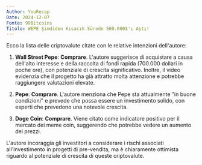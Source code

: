 ```yaml
---
Author: YouRecap
Date: 2024-12-07
Fonte: 99Bitcoins
Titolo: WEPE Şimdiden Kısacık Sürede 500.000$'ı Aştı!
---
```


Ecco la lista delle criptovalute citate con le relative intenzioni dell'autore:

1. **Wall Street Pepe**: **Comprare**. L'autore suggerisce di acquistare a causa dell'alto interesse e della raccolta di fondi rapida (700.000 dollari in poche ore), con potenziale di crescita significativo. Inoltre, il video evidenzia che il progetto ha già attratto molta attenzione e potrebbe raggiungere valutazioni elevate.

2. **Pepe**: **Comprare**. L'autore menziona che Pepe sta attualmente "in buone condizioni" e prevede che possa essere un investimento solido, con esperti che prevedono una notevole crescita.

3. **Doge Coin**: **Comprare**. Viene citato come indicatore positivo per il mercato dei meme coin, suggerendo che potrebbe vedere un aumento dei prezzi.

L'autore incoraggia gli investitori a considerare i rischi associati all'investimento in progetti di pre-vendita, ma è chiaramente ottimista riguardo al potenziale di crescita di queste criptovalute.
